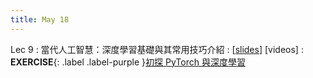 ```yaml
---
title: May 18
---
```


Lec 9
: 當代人工智慧：深度學習基礎與其常用技巧介紹
  : [[slides](https://docs.google.com/presentation/d/1gat3ZBuzR4aLzHTM1Qb-N1hV2VvVT_XFx9w0iysueSw/edit?usp=sharing)] [videos]
: **EXERCISE**{: .label .label-purple }[初探 PyTorch 與深度學習](https://colab.research.google.com/drive/1l5CptKxjYjvRMwIW1gw6lumdeWhDaDjL?usp=sharing)
